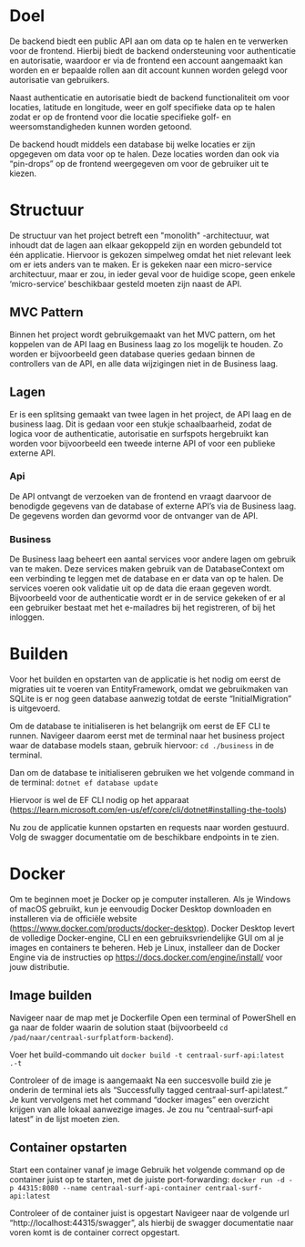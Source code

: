 # Doel
De backend biedt een public API aan om data op te halen en te verwerken voor de frontend. Hierbij biedt de backend ondersteuning voor authenticatie en autorisatie, waardoor er via de frontend een account aangemaakt kan worden en er bepaalde rollen aan dit account kunnen worden gelegd voor autorisatie van gebruikers.

Naast authenticatie en autorisatie biedt de backend functionaliteit om voor locaties, latitude en longitude, weer en golf specifieke data op te halen zodat er op de frontend voor die locatie specifieke golf- en weersomstandigheden kunnen worden getoond.

De backend houdt middels een database bij welke locaties er zijn opgegeven om data voor op te halen. Deze locaties worden dan ook via “pin-drops” op de frontend weergegeven om voor de gebruiker uit te kiezen.

# Structuur
De structuur van het project betreft een "monolith" -architectuur, wat inhoudt dat de lagen aan elkaar gekoppeld zijn en worden gebundeld tot één applicatie. Hiervoor is gekozen simpelweg omdat het niet relevant leek om er iets anders van te maken. Er is gekeken naar een micro-service architectuur, maar er zou, in ieder geval voor de huidige scope, geen enkele ‘micro-service’ beschikbaar gesteld moeten zijn naast de API.
## MVC Pattern
Binnen het project wordt gebruikgemaakt van het MVC pattern, om het koppelen van de API laag en Business laag zo los mogelijk te houden. Zo worden er bijvoorbeeld geen database queries gedaan binnen de controllers van de API, en alle data wijzigingen niet in de Business laag.
## Lagen
Er is een splitsing gemaakt van twee lagen in het project, de API laag en de business laag. Dit is gedaan voor een stukje schaalbaarheid, zodat de logica voor de authenticatie, autorisatie en surfspots hergebruikt kan worden voor bijvoorbeeld een tweede interne API of voor een publieke externe API.
### Api
De API ontvangt de verzoeken van de frontend en vraagt daarvoor de benodigde gegevens van de database of externe API’s via de Business laag. De gegevens worden dan gevormd voor de ontvanger van de API.
### Business
De Business laag beheert een aantal services voor andere lagen om gebruik van te maken. Deze services maken gebruik van de DatabaseContext om een verbinding te leggen met de database en er data van op te halen. De services voeren ook validatie uit op de data die eraan gegeven wordt. Bijvoorbeeld voor de authenticatie wordt er in de service gekeken of er al een gebruiker bestaat met het e-mailadres bij het registreren, of bij het inloggen.

# Builden
Voor het builden en opstarten van de applicatie is het nodig om eerst de migraties uit te voeren van EntityFramework, omdat we gebruikmaken van SQLite is er nog geen database aanwezig totdat de eerste “InitialMigration” is uitgevoerd.

Om de database te initialiseren is het belangrijk om eerst de EF CLI te runnen. Navigeer daarom eerst met de terminal naar het business project waar de database models staan, gebruik hiervoor: `cd ./business` in de terminal.

Dan om de database te initialiseren gebruiken we het volgende command in de terminal: `dotnet ef database update`

Hiervoor is wel de EF CLI nodig op het apparaat (https://learn.microsoft.com/en-us/ef/core/cli/dotnet#installing-the-tools)

Nu zou de applicatie kunnen opstarten en requests naar worden gestuurd. Volg de swagger documentatie om de beschikbare endpoints in te zien.

# Docker
Om te beginnen moet je Docker op je computer installeren. Als je Windows of macOS gebruikt, kun je eenvoudig Docker Desktop downloaden en installeren via de officiële website (https://www.docker.com/products/docker-desktop). Docker Desktop levert de volledige Docker-engine, CLI en een gebruiksvriendelijke GUI om al je images en containers te beheren. Heb je Linux, installeer dan de Docker Engine via de instructies op https://docs.docker.com/engine/install/ voor jouw distributie.

## Image builden
Navigeer naar de map met je Dockerfile
Open een terminal of PowerShell en ga naar de folder waarin de solution staat (bijvoorbeeld `cd /pad/naar/centraal-surfplatform-backend`).

Voer het build-commando uit
`docker build -t centraal-surf-api:latest .-t`

Controleer of de image is aangemaakt
Na een succesvolle build zie je onderin de terminal iets als “Successfully tagged centraal-surf-api:latest.” Je kunt vervolgens met het command “docker images”
een overzicht krijgen van alle lokaal aanwezige images. Je zou nu “centraal-surf-api latest” in de lijst moeten zien.

## Container opstarten
Start een container vanaf je image
Gebruik het volgende command op de container juist op te starten, met de juiste port-forwarding: `docker run -d -p 44315:8080 --name centraal-surf-api-container centraal-surf-api:latest`

Controleer of de container juist is opgestart
Navigeer naar de volgende url “http://localhost:44315/swagger”, als hierbij de swagger documentatie naar voren komt is de container correct opgestart.